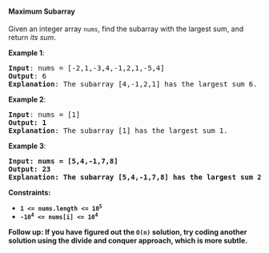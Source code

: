 #### Maximum Subarray

Given an integer array `nums`, find the subarray with the largest sum, and
return _its sum_.

**Example 1**:

<pre><b>Input</b>: nums = [-2,1,-3,4,-1,2,1,-5,4]
<b>Output</b>: 6
<b>Explanation</b>: The subarray [4,-1,2,1] has the largest sum 6.
</pre>

**Example 2**:

<pre><b>Input</b>: nums = [1]
<b>Output: 1</b>
<b>Explanation</b>: The subarray [1] has the largest sum 1.
</pre>

**Example 3**:

<pre><b>Input<b>: nums = [5,4,-1,7,8]
<b>Output</b>: 23
<b>Explanation<b>: The subarray [5,4,-1,7,8] has the largest sum 23.
</pre>

**Constraints**:

- <code>1 <= nums.length <= 10<sup>5</sup></code>
- <code>-10<sup>4</sup> <= nums[i] <= 10<sup>4</sup></code>

Follow up: If you have figured out the `O(n)` solution, try coding another
solution using the divide and conquer approach, which is more subtle.

